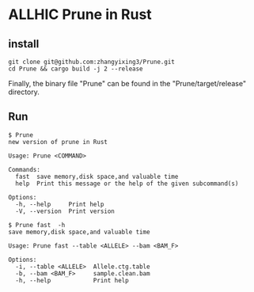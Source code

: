 # ALLHIC  Prune in Rust

## install
```
git clone git@github.com:zhangyixing3/Prune.git
cd Prune && cargo build -j 2 --release
```

Finally, the binary file "Prune" can be found in the "Prune/target/release" directory.


## Run
```
$ Prune
new version of prune in Rust

Usage: Prune <COMMAND>

Commands:
  fast  save memory,disk space,and valuable time
  help  Print this message or the help of the given subcommand(s)

Options:
  -h, --help     Print help
  -V, --version  Print version
```
```
$ Prune fast  -h
save memory,disk space,and valuable time

Usage: Prune fast --table <ALLELE> --bam <BAM_F>

Options:
  -i, --table <ALLELE>  Allele.ctg.table
  -b, --bam <BAM_F>     sample.clean.bam
  -h, --help            Print help
  ```


